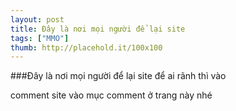 ```yaml
---
layout: post
title: Đây là nơi mọi người để lại site
tags: ["MMO"]
thumb: http://placehold.it/100x100
---
```

###Đây là nơi mọi người để lại site để ai rãnh thì vào
<!--more-->
comment site vào mục comment ở trang này nhé

